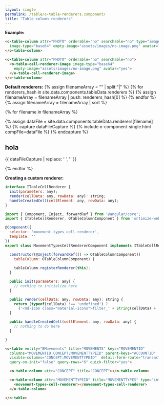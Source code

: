 ```yaml
---
layout: single
permalink: /table/o-table-renderers.component/
title: "Table column renderers"
---
```



**Example:**

```html
<o-table-column attr="PHOTO" orderable="no" searchable="no" type="image" 
  image-type="base64" empty-image="assets/images/no-image.png" avatar="yes">
</o-table-column>  
```

```html
<o-table-column attr="PHOTO" orderable="no" searchable="no">
  <o-table-cell-renderer-image image-type="base64" 
    empty-image="assets/images/no-image.png" avatar="yes">
  </o-table-cell-renderer-image>
</o-table-column>
```

**Default renderers:**
{% assign filenameArray = "" | split:"|"  %} 
{% for renderers_hash in site.data.components.tableData.renderers %}
  {% assign filenameArray = filenameArray | push: renderers_hash[0] %}
{% endfor %}
{% assign filenameArray = filenameArray | sort %}


{% for filename in filenameArray %}

  {% assign dataFile = site.data.components.tableData.renderers[filename] %}
  {% capture dataFileCapture %}
    {% include o-component-single.html compFile=dataFile %}
  {% endcapture %}
  <h2 class="archive__subtitle">hola</h2>
  {{ dataFileCapture | replace: '    ', '' }}
 
{% endfor %}

**Creating a custom renderer:**


```javascript
interface ITableCellRenderer {
  init(parameters: any);
  render(cellData: any, rowData: any): string;
  handleCreatedCell(cellElement: any, rowData: any);
}
```



```javascript
import { Component, Inject, forwardRef } from '@angular/core';
import { ITableCellRenderer, OTableColumnComponent } from 'ontimize-web-ng2/ontimize';

@Component({
  selector: 'movement-types-cell-renderer',
  template: ''
})
export class MovementTypesCellRendererComponent implements ITableCellRenderer {

  constructor(@Inject(forwardRef(() => OTableColumnComponent)) 
    tableColumn: OTableColumnComponent) {
      
    tableColumn.registerRenderer(this);
  }

  public init(parameters: any) {
    // nothing to initialize here
  }

  public render(cellData: any, rowData: any): string {
    return (typeof(cellData) !== 'undefined') ? 
      ('<md-icon class="material-icons">filter_' + String(cellData) + '</md-icon>') : '';
  }

  public handleCreatedCell(cellElement: any, rowData: any) {
    // nothing to do here
  }

}
```




```html
<o-table entity="EMovements" title="MOVEMENTS" keys="MOVEMENTID"
  columns="MOVEMENTID;CONCEPT;MOVEMENTTYPEID" parent-keys="ACCOUNTID"
  visible-columns="CONCEPT;MOVEMENTTYPEID"  detail-form-route="transactions"  
  query-on-init="false" query-rows="6" quick-filter="yes">

  <o-table-column attr="CONCEPT" title="CONCEPT"></o-table-column>

  <o-table-column attr="MOVEMENTTYPEID" title="MOVEMENTTYPES" type="integer">
    <movement-types-cell-renderer></movement-types-cell-renderer>
  </o-table-column>

</o-table>
```

